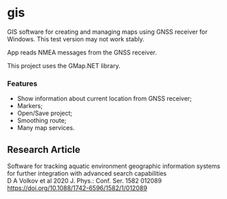 # gis
GIS software for creating and managing maps using GNSS receiver for Windows. This test version may not work stably.

App reads NMEA messages from the GNSS receiver.

This project uses the GMap.NET library.

### Features
* Show information about current location from GNSS receiver;
* Markers;
* Open/Save project;
* Smoothing route;
* Many map services.

## Research Article
Software for tracking aquatic environment geographic information systems for further integration with advanced search capabilities<br>
D A Volkov et al 2020 J. Phys.: Conf. Ser. 1582 012089<br>
https://doi.org/10.1088/1742-6596/1582/1/012089
